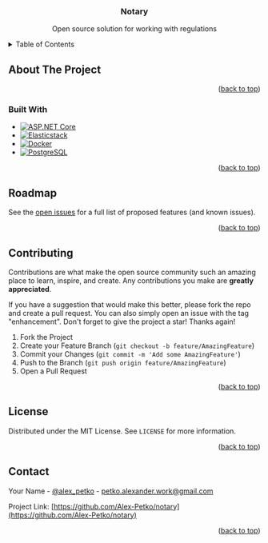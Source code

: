 <a name="readme-top"></a>

<!-- PROJECT LOGO -->
<br />
<div align="center">
<h3 align="center">Notary</h3>
  <p align="center">
    Open source solution for working with regulations
  </p>
</div>



<!-- TABLE OF CONTENTS -->
<details>
  <summary>Table of Contents</summary>
  <ol>
    <li>
      <a href="#about-the-project">About The Project</a>
      <ul>
        <li><a href="#built-with">Built With</a></li>
      </ul>
    </li>
    <li><a href="#roadmap">Roadmap</a></li>
    <li><a href="#contributing">Contributing</a></li>
    <li><a href="#license">License</a></li>
    <li><a href="#contact">Contact</a></li>
  </ol>
</details>



<!-- ABOUT THE PROJECT -->
## About The Project
<p align="right">(<a href="#readme-top">back to top</a>)</p>



### Built With

* [![ASP.NET Core][asp.net core-shield]][asp.net core-url]
* [![Elasticstack][elasticstack-shield]][elasticstack-url]
* [![Docker][docker-shield]][docker-url]
* [![PostgreSQL][postgresql-shield]][postgresql-url]
  
<p align="right">(<a href="#readme-top">back to top</a>)</p>



<!-- ROADMAP -->
## Roadmap

See the [open issues](https://github.com/Alex-Petko/notary/issues) for a full list of proposed features (and known issues).

<p align="right">(<a href="#readme-top">back to top</a>)</p>



<!-- CONTRIBUTING -->
## Contributing

Contributions are what make the open source community such an amazing place to learn, inspire, and create. Any contributions you make are **greatly appreciated**.

If you have a suggestion that would make this better, please fork the repo and create a pull request. You can also simply open an issue with the tag "enhancement".
Don't forget to give the project a star! Thanks again!

1. Fork the Project
2. Create your Feature Branch (`git checkout -b feature/AmazingFeature`)
3. Commit your Changes (`git commit -m 'Add some AmazingFeature'`)
4. Push to the Branch (`git push origin feature/AmazingFeature`)
5. Open a Pull Request

<p align="right">(<a href="#readme-top">back to top</a>)</p>



<!-- LICENSE -->
## License

Distributed under the MIT License. See `LICENSE` for more information.

<p align="right">(<a href="#readme-top">back to top</a>)</p>



<!-- CONTACT -->
## Contact

Your Name - [@alex_petko](https://t.me/alex_petko) - petko.alexander.work@gmail.com

Project Link: [https://github.com/Alex-Petko/notary](https://github.com/Alex-Petko/notary)

<p align="right">(<a href="#readme-top">back to top</a>)</p>



<!-- MARKDOWN LINKS & IMAGES -->
<!-- https://www.markdownguide.org/basic-syntax/#reference-style-links -->
<!-- https://shields.io -->
<!-- https://simpleicons.org -->
[asp.net core-shield]: https://img.shields.io/badge/asp.net%20core-%23512BD4?style=for-the-badge&logo=c%23
[asp.net core-url]: https://dotnet.microsoft.com/en-us/apps/aspnet
[elasticstack-shield]: https://img.shields.io/badge/elasticstack-%23005571?style=for-the-badge&logo=elasticstack
[elasticstack-url]: https://www.elastic.co/elastic-stack
[docker-shield]: https://img.shields.io/badge/docker-%23004B8D?style=for-the-badge&logo=docker
[docker-url]: https://www.docker.com
[postgresql-shield]: https://img.shields.io/badge/PostgreSQL-%23232F3E?style=for-the-badge&logo=postgresql
[postgresql-url]: https://www.postgresql.org

